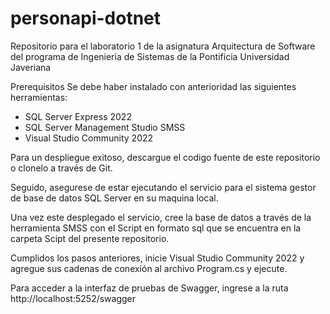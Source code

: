 # personapi-dotnet

Repositorio para el laboratorio 1 de la asignatura Arquitectura de Software del programa de Ingenieria de Sistemas de la Pontificia Universidad Javeriana

Prerequisitos
Se debe haber instalado con anterioridad las siguientes herramientas:
<ul>
  <li>SQL Server Express 2022</li>
  <li>SQL Server Management Studio SMSS</li>
  <li>Visual Studio Community 2022</li>
</ul>
Para un despliegue exitoso, descargue el codigo fuente de este repositorio o clonelo a través de Git.

Seguido, asegurese de estar ejecutando el servicio para el sistema gestor de base de datos SQL Server en su maquina local.

Una vez este desplegado el servicio, cree la base de datos a través de la herramienta SMSS con el Script en formato sql que se encuentra en la carpeta Scipt del presente repositorio.

Cumplidos los pasos anteriores, inicie Visual Studio Community 2022 y agregue sus cadenas de conexión al archivo Program.cs y ejecute.

Para acceder a la interfaz de pruebas de Swagger, ingrese a la ruta http://localhost:5252/swagger
